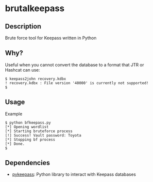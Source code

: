 # brutalkeepass
## Description
Brute force tool for Keepass written in Python  
## Why?
Useful when you cannot convert the database to a format that JTR or Hashcat can use:
```
$ keepass2john recovery.kdbx 
! recovery.kdbx : File version '40000' is currently not supported!
$
```
## Usage
Example
```
$ python bfkeepass.py 
[*] Opening wordlist
[*] Starting bruteforce process
[!] Success! Vault password: Toyota
[*] Stopping bf process
[*] Done.
$ 
```
## Dependencies
- [pykeepass](https://github.com/libkeepass/pykeepass): Python library to interact with Keepass databases
